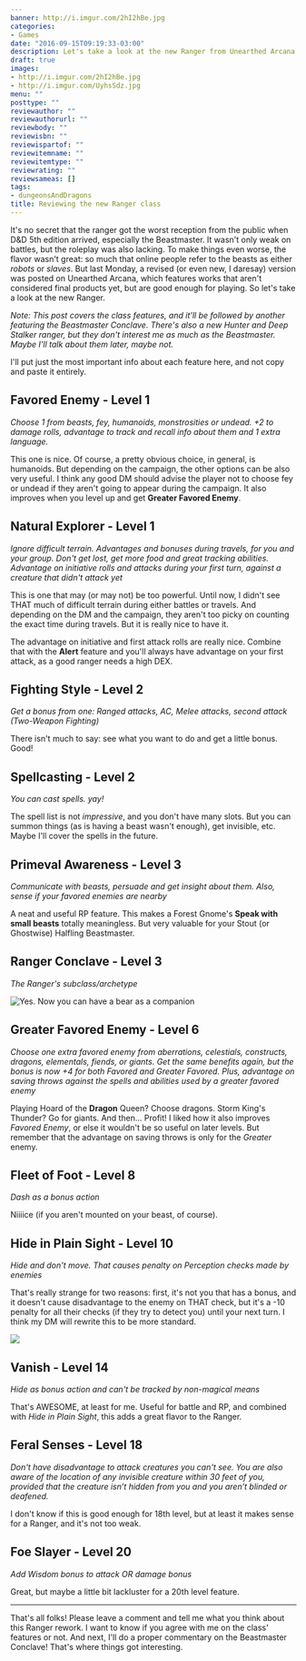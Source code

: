 ```yaml
---
banner: http://i.imgur.com/2hI2hBe.jpg
categories:
- Games
date: "2016-09-15T09:19:33-03:00"
description: Let's take a look at the new Ranger from Unearthed Arcana
draft: true
images:
- http://i.imgur.com/2hI2hBe.jpg
- http://i.imgur.com/UyhsSdz.jpg
menu: ""
posttype: ""
reviewauthor: ""
reviewauthorurl: ""
reviewbody: ""
reviewisbn: ""
reviewispartof: ""
reviewitemname: ""
reviewitemtype: ""
reviewrating: ""
reviewsameas: []
tags:
- dungeonsAndDragons
title: Reviewing the new Ranger class
---
```


It's no secret that the ranger got the worst reception from the public when D&D 5th edition arrived, especially the Beastmaster. 
It wasn't only weak on battles, but the roleplay was also lacking. 
To make things even worse, the flavor wasn't great: so much that online people refer to  the beasts as either _robots_ or _slaves_. 
But last Monday, a revised (or even new, I daresay) version was posted on Unearthed Arcana, 
which features works that aren't considered final products yet, but are good enough for playing. 
So let's take a look at the new Ranger.

<!--more-->

_Note: This post covers the class features, and it'll be followed by another featuring the Beastmaster Conclave._
_There's also a new Hunter and Deep Stalker ranger, but they don't interest me as much as the Beastmaster._
_Maybe I'll talk about them later, maybe not._

I'll put just the most important info about each feature here, and not copy and paste it entirely.

## Favored Enemy - Level 1

_Choose 1 from beasts, fey, humanoids, monstrosities or undead. +2 to damage rolls, advantage to track and recall info about them and 1 extra language._

This one is nice. Of course, a pretty obvious choice, in general, is humanoids. 
But depending on the campaign, the other options can be also very useful. 
I think any good DM should advise the player not to choose fey or undead if they aren't going to appear during the campaign. 
It also improves when you level up and get __Greater Favored Enemy__.

## Natural Explorer - Level 1

_Ignore difficult terrain. Advantages and bonuses during travels, for you and your group._
_Don't get lost, get more food and great tracking abilities._
_Advantage on initiative rolls and attacks during your first turn, against a creature that didn't attack yet_

This is one that may (or may not) be too powerful. Until now, I didn't see THAT much of difficult terrain during either battles or travels. 
And depending on the DM and the campaign, they aren't too picky on counting the exact time during travels. But it is really nice to have it.

The advantage on initiative and first attack rolls are really nice. 
Combine that with the __Alert__ feature and you'll always have advantage on your first attack, as a good ranger needs a high DEX.

## Fighting Style - Level 2

_Get a bonus from one: Ranged attacks, AC, Melee attacks, second attack (Two-Weapon Fighting)_

There isn't much to say: see what you want to do and get a little bonus. Good!

## Spellcasting - Level 2

_You can cast spells. yay!_

The spell list is not _impressive_, and you don't have many slots. 
But you can summon things (as is having a beast wasn't enough), get invisible, etc. Maybe I'll cover the spells in the future.

## Primeval Awareness - Level 3

_Communicate with beasts, persuade and get insight about them. Also, sense if your favored enemies are nearby_

A neat and useful RP feature. This makes a Forest Gnome's __Speak with small beasts__ totally meaningless. 
But very valuable for your Stout (or Ghostwise) Halfling Beastmaster.

## Ranger Conclave - Level 3

_The Ranger's subclass/archetype_

![Yes. Now you can have a bear as a companion](http://i.imgur.com/UyhsSdz.jpg)

## Greater Favored Enemy - Level 6

_Choose one extra favored enemy from aberrations, celestials, constructs, dragons, elementals, fiends, or giants._ 
_Get the same benefits again, but the bonus is now +4 for both Favored and Greater Favored._ 
_Plus, advantage on saving throws against the spells and abilities used by a greater favored enemy_

Playing Hoard of the __Dragon__ Queen? Choose dragons. Storm King's Thunder? Go for giants. And then... Profit! 
I liked how it also improves _Favored Enemy_, or else it wouldn't be so useful on later levels. 
But remember that the advantage on saving throws is only for the _Greater_ enemy.

## Fleet of Foot - Level 8

_Dash as a bonus action_

Niiiice (if you aren't mounted on your beast, of course).

## Hide in Plain Sight - Level 10

_Hide and don't move. That causes penalty on Perception checks made by enemies_

That's really strange for two reasons: first, it's not you that has a bonus, 
and it doesn't cause disadvantage to the enemy on THAT check, but it's a -10 penalty for all their checks 
(if they try to detect you) until your next turn. I think my DM will rewrite this to be more standard.

![](http://i.imgur.com/Qj8aoyu.jpg)

## Vanish - Level 14

_Hide as bonus action and can't be tracked by non-magical means_

That's AWESOME, at least for me. Useful for battle and RP, and combined with _Hide in Plain Sight_, this adds a great flavor to the Ranger.

## Feral Senses - Level 18

_Don't have disadvantage to attack creatures you can't see. You are also aware of the location of any invisible creature within 30 feet of you,_ 
_provided that the creature isn’t hidden from you and you aren’t blinded or deafened._

I don't know if this is good enough for 18th level, but at least it makes sense for a Ranger, and it's not too weak.

## Foe Slayer - Level 20

_Add Wisdom bonus to attack OR damage bonus_

Great, but maybe a little bit lackluster for a 20th level feature.

---

That's all folks! Please leave a comment and tell me what you think about this Ranger rework. 
I want to know if you agree with me on the class' features or not. 
And next, I'll do a proper commentary on the Beastmaster Conclave! That's where things got interesting.
